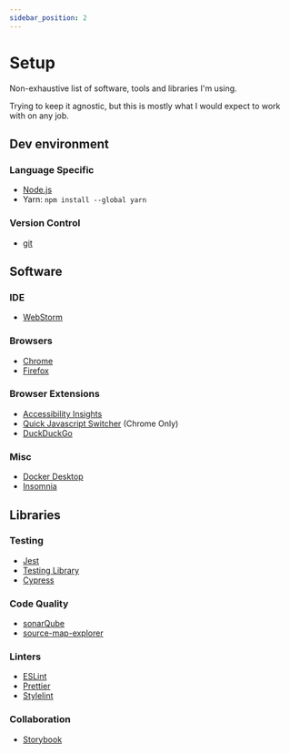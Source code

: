 ```yaml
---
sidebar_position: 2
---
```


# Setup

Non-exhaustive list of software, tools and libraries I'm using.

Trying to keep it agnostic, but this is mostly what I would expect to work with on any job.

## Dev environment

### Language Specific

- [Node.js](https://nodejs.org/en/download/)
- Yarn: `npm install --global yarn`

### Version Control

- [git](https://git-scm.com/downloads)

## Software

### IDE

- [WebStorm](https://www.jetbrains.com/webstorm/download)

### Browsers

- [Chrome](https://www.google.com/chrome/)
- [Firefox](https://www.mozilla.org/en-US/firefox/new/)

### Browser Extensions

- [Accessibility Insights](https://accessibilityinsights.io/downloads/)
- [Quick Javascript Switcher](https://chrome.google.com/webstore/detail/quick-javascript-switcher/geddoclleiomckbhadiaipdggiiccfje) (Chrome Only)
- [DuckDuckGo](https://duckduckgo.com/app)

### Misc

- [Docker Desktop](https://www.docker.com/products/docker-desktop/)
- [Insomnia](https://insomnia.rest/download/)

## Libraries

### Testing

- [Jest](https://jestjs.io/)
- [Testing Library](https://testing-library.com/)
- [Cypress](https://www.cypress.io/)

### Code Quality

- [sonarQube](https://www.sonarsource.com/products/sonarqube/)
- [source-map-explorer](https://github.com/danvk/source-map-explorer#readme)

### Linters

- [ESLint](https://eslint.org/)
- [Prettier](https://prettier.io/)
- [Stylelint](https://stylelint.io/)

### Collaboration

- [Storybook](https://storybook.js.org/)


